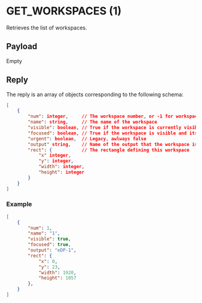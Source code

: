 # GET_WORKSPACES (1)
Retrieves the list of workspaces.

## Payload
Empty

## Reply
The reply is an array of objects corresponding to the following schema:

```json
[
    {
        "num": integer,     // The workspace number, or -1 for workspaces without a number
        "name": string,     // The name of the workspace
        "visible": boolean, // True if the workspace is currently visible on an output, otherwise false
        "focused": boolean, // True if the workspace is visible and its output is currently selected
        "urgent": boolean,  // Legacy, awlways false
        "output" string,    // Name of the output that the workspace is on
        "rect": {           // The rectangle defining this workspace
            "x" integer,
            "y": integer,
            "width": integer,
            "height": integer
        }
    }
]
```

### Example
```json
[
    {
        "num": 1,
        "name": "1",
        "visible": true,
        "focused": true,
        "output": "eDP-1",
        "rect": {
            "x": 0,
            "y": 23,
            "width": 1920,
            "height": 1057
        },
    }
]
```